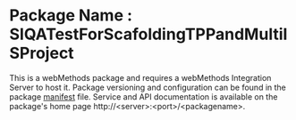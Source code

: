 # Package Name : SIQATestForScafoldingTPPandMultiISProject
This is a webMethods package and requires a webMethods Integration Server to host it. Package versioning and configuration can be found in the package [manifest](./SIQATestForScafoldingTPPandMultiISProject/manifest.v3) file. Service and API documentation is available on the package's home page http://&lt;server&gt;:&lt;port&gt;/&lt;packagename>.